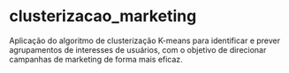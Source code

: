 # clusterizacao_marketing

Aplicação do algoritmo de clusterização K-means para identificar e prever agrupamentos de interesses de usuários, com o objetivo de direcionar campanhas de marketing de forma mais eficaz.
